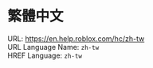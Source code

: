 # 繁體中文  
URL: https://en.help.roblox.com/hc/zh-tw  
URL Language Name: `zh-tw`  
HREF Language: `zh-tw`